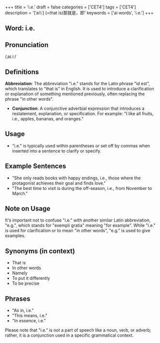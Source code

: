 +++
title = 'i.e.'
draft = false
categories = ['CET4']
tags = ['CET4']
description = '[ˈaiˈiː] (=that is)那就是，即'
keywords = ['ai words', 'i.e.']
+++

## Word: i.e.

## Pronunciation
/ˌaɪ.iː/

## Definitions
**Abbreviation**: The abbreviation "i.e." stands for the Latin phrase "id est", which translates to "that is" in English. It is used to introduce a clarification or explanation of something mentioned previously, often replacing the phrase "in other words".

- **Conjunction**: A conjunctive adverbial expression that introduces a restatement, explanation, or specification. For example: "I like all fruits, i.e., apples, bananas, and oranges."

## Usage
- "i.e." is typically used within parentheses or set off by commas when inserted into a sentence to clarify or specify.

## Example Sentences
- "She only reads books with happy endings, i.e., those where the protagonist achieves their goal and finds love."
- "The best time to visit is during the off-season, i.e., from November to March."

## Note on Usage
It's important not to confuse "i.e." with another similar Latin abbreviation, "e.g.", which stands for "exempli gratia" meaning "for example". While "i.e." is used for clarification or to mean "in other words", "e.g." is used to give examples.

## Synonyms (in context)
- That is
- In other words
- Namely
- To put it differently
- To be precise

## Phrases
- "As in, i.e."
- "This means, i.e."
- "In essence, i.e."

Please note that "i.e." is not a part of speech like a noun, verb, or adverb; rather, it is a conjunction used in a specific grammatical context.
